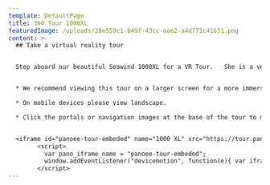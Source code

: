 ```yaml
---
template: DefaultPage
title: 360 Tour 1000XL
featuredImage: /uploads/28e559c1-849f-43cc-aae2-a4d771c41631.png
content: >-
  ## Take a virtual reality tour


  Step aboard our beautiful Seawind 1000XL for a VR Tour.   She is a very versatile vessel and is equally suitable for couples, families and small groups through to larger groups of up to 20.  


  * We recommend viewing this tour on a larger screen for a more immersive viewing experience.  

  * On mobile devices please view landscape.  

  * Click the portals or navigation images at the base of the tour to move throughout the boat.     


  <iframe id="panoee-tour-embeded" name="1000 XL" src="https://tour.panoee.com/iframe/1000-xl" frameBorder="0" width="100%" height="400px" scrolling="no" allowvr="yes" allow="vr; xr; accelerometer; gyroscope; autoplay;" allowFullScreen="false" webkitallowfullscreen="false" mozallowfullscreen="false" loading="eager"></iframe>
        <script>
          var pano_iframe_name = "panoee-tour-embeded";
          window.addEventListener("devicemotion", function(e){ var iframe = document.getElementById(pano_iframe_name); if (iframe) iframe.contentWindow.postMessage({ type:"devicemotion", deviceMotionEvent:{ acceleration:{ x:e.acceleration.x, y:e.acceleration.y, z:e.acceleration.z }, accelerationIncludingGravity:{ x:e.accelerationIncludingGravity.x, y:e.accelerationIncludingGravity.y, z:e.accelerationIncludingGravity.z }, rotationRate:{ alpha:e.rotationRate.alpha, beta:e.rotationRate.beta, gamma:e.rotationRate.gamma }, interval:e.interval, timeStamp:e.timeStamp } }, "*"); });
        </script>
---
```

